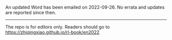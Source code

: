 An updated Word has been emailed on 2022-09-26. No errata and updates are reported since then.

----

The repo is for editors only. Readers should go to https://zhiqingxiao.github.io/rl-book/en2022
